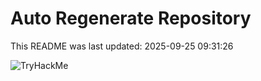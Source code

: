 # Auto Regenerate Repository

This README was last updated: 2025-09-25 09:31:26

 ![TryHackMe](https://tryhackme.com/badge/533634)